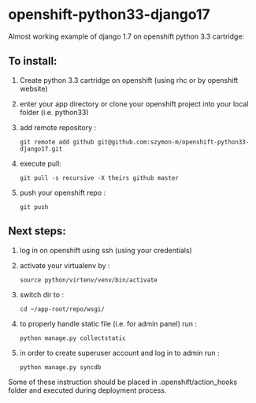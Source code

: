 openshift-python33-django17
===========================

Almost working example of django 1.7 on openshift python 3.3 cartridge:

To install:
-----------
1. Create python 3.3 cartridge on openshift (using rhc or by openshift website)

2. enter your app directory or clone your openshift project into your local folder (i.e. python33)

3. add remote repository :
   ```
   git remote add github git@github.com:szymon-m/openshift-python33-django17.git
   ```
4. execute pull:
   ```
   git pull -s recursive -X theirs github master
   ```
5. push your openshift repo : 
   ```
   git push
   ```

Next steps:
-----------

1. log in on openshift using ssh (using your credentials)
2. activate your virtualenv by : 
   ```
   source python/virtenv/venv/bin/activate
   ```
   
3. switch dir to : 
   ```
   cd ~/app-root/repo/wsgi/
   ```
4. to properly handle static file (i.e. for admin panel) run : 
   ```
   python manage.py collectstatic
   ```
5. in order to create superuser account and log in to admin run : 
   ```
   python manage.py syncdb
   ```

Some of these instruction should be placed in .openshift/action_hooks folder and executed during deployment process.


